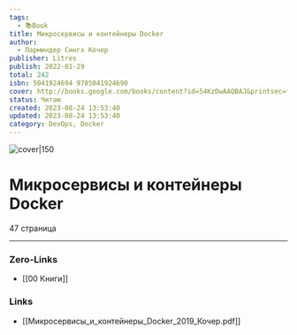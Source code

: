 ```yaml
---
tags:
  - 📚Book
title: Микросервисы и контейнеры Docker
author:
  - Парминдер Сингх Кочер
publisher: Litres
publish: 2022-01-29
total: 242
isbn: 5041924694 9785041924690
cover: http://books.google.com/books/content?id=54KzDwAAQBAJ&printsec=frontcover&img=1&zoom=1&edge=curl&source=gbs_api
status: Читаю
created: 2023-08-24 13:53:40
updated: 2023-08-24 13:53:40
category: DevOps, Docker
---
```


![cover|150](http://books.google.com/books/content?id=54KzDwAAQBAJ&printsec=frontcover&img=1&zoom=1&edge=curl&source=gbs_api)

# Микросервисы и контейнеры Docker
47 страница

___
### Zero-Links
- [[00 Книги]]

### Links
- [[Микросервисы_и_контейнеры_Docker_2019_Кочер.pdf]]